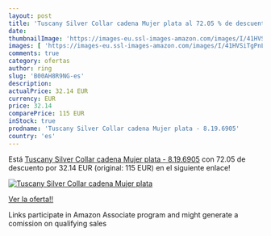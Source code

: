 ```yaml
---
layout: post
title: 'Tuscany Silver Collar cadena Mujer plata al 72.05 % de descuento'
date: 
thumbnailImage: 'https://images-eu.ssl-images-amazon.com/images/I/41HVSiTgPnL._SL200_.jpg'
images: [ 'https://images-eu.ssl-images-amazon.com/images/I/41HVSiTgPnL._SL200_.jpg' ]
comments: true
category: ofertas
author: ring
slug: 'B00AH8R9NG-es'
description:
actualPrice: 32.14 EUR
currency: EUR
price: 32.14
comparePrice: 115 EUR
inStock: true
prodname: 'Tuscany Silver Collar cadena Mujer plata - 8.19.6905'
country: 'es'
---
```


Está [Tuscany Silver Collar cadena Mujer plata - 8.19.6905](https://www.amazon.es/dp/B00AH8R9NG/?tag=tolees-21) con 72.05 de descuento por 32.14 EUR (original: 115 EUR) en el siguiente enlace!

[![Tuscany Silver Collar cadena Mujer plata](https://images-eu.ssl-images-amazon.com/images/I/41HVSiTgPnL._SL200_.jpg)](https://www.amazon.es/dp/B00AH8R9NG/?tag=tolees-21)

[Ver la oferta!!](https://www.amazon.es/dp/B00AH8R9NG/?tag=tolees-21)

Links participate in Amazon Associate program and might generate a comission on qualifying sales


